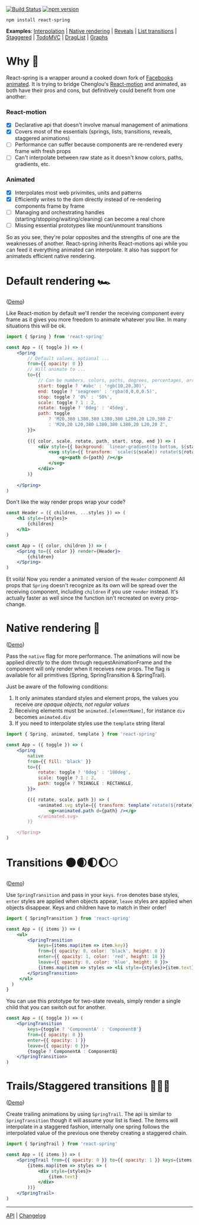 [![Build Status](https://travis-ci.org/drcmda/react-spring.svg?branch=master)](https://travis-ci.org/drcmda/react-spring) [![npm version](https://badge.fury.io/js/react-spring.svg)](https://badge.fury.io/js/react-spring)

    npm install react-spring

<b>Examples</b>: [Interpolation](https://codesandbox.io/embed/oln44nx8xq) | [Native rendering](https://codesandbox.io/embed/882njxpz29) | [Reveals](https://codesandbox.io/embed/yj52v5689) | [List transitions](https://codesandbox.io/embed/j150ykxrv) | [Staggered](https://codesandbox.io/embed/vvmv6x01l5) | [TodoMVC](https://codesandbox.io/embed/2pk8l7n7kn) | [DragList](https://codesandbox.io/embed/l9zqz0m18z) | [Graphs](https://codesandbox.io/embed/j3x61vjz5v)

# Why 🤔

React-spring is a wrapper around a cooked down fork of [Facebooks animated](http://animatedjs.github.io/interactive-docs/). It is trying to bridge Chenglou's [React-motion](https://github.com/chenglou/react-motion) and animated, as both have their pros and cons, but definitively could benefit from one another:

### React-motion

*   [x] Declarative api that doesn't involve manual management of animations
*   [x] Covers most of the essentials (springs, lists, transitions, reveals, staggered animations)
*   [ ] Performance can suffer because components are re-rendered every frame with fresh props
*   [ ] Can't interpolate between raw state as it doesn't know colors, paths, gradients, etc.

### Animated

*   [x] Interpolates most web privimites, units and patterns
*   [x] Efficiently writes to the dom directly instead of re-rendering components frame by frame
*   [ ] Managing and orchestrating handles (starting/stopping/waiting/cleaning) can become a real chore
*   [ ] Missing essential prototypes like mount/unmount transitions

So as you see, they're polar opposites and the strengths of one are the weaknesses of another. React-spring inherits React-motions api while you can feed it everything animated can interpolate. It also has support for animateds efficient native rendering.

# Default rendering 🏎

([Demo](https://codesandbox.io/embed/oln44nx8xq))

Like React-motion by default we'll render the receiving component every frame as it gives you more freedom to animate whatever you like. In many situations this will be ok.

```jsx
import { Spring } from 'react-spring'

const App = ({ toggle }) => (
    <Spring
        // Default values, optional ...
        from={{ opacity: 0 }}
        // Will animate to ...
        to={{
            // Can be numbers, colors, paths, degrees, percentages, arrays, ...
            start: toggle ? '#abc' : 'rgb(10,20,30)',
            end: toggle ? 'seagreen' : 'rgba(0,0,0,0.5)',
            stop: toggle ? '0%' : '50%',
            scale: toggle ? 1 : 2,
            rotate: toggle ? '0deg' : '45deg',
            path: toggle
                ? 'M20,380 L380,380 L380,380 L200,20 L20,380 Z' 
                : 'M20,20 L20,380 L380,380 L380,20 L20,20 Z',
        }}>
        
        {({ color, scale, rotate, path, start, stop, end }) => (
            <div style={{ background: `linear-gradient(to bottom, ${start} ${stop}, ${end} 100%)` }}>
                <svg style={{ transform: `scale(${scale}) rotate(${rotate})` }}>
                    <g><path d={path} /></g>
                </svg>
            </div>
        )}
        
    </Spring>
)
```

Don't like the way render props wrap your code?

```jsx
const Header = ({ children, ...styles }) => (
    <h1 style={styles}>
        {children}
    </h1>
)

const App = ({ color, children }) => (
    <Spring to={{ color }} render={Header}>
        {children}
    </Spring>
)
```

Et voilà! Now you render a animated version of the `Header` component! All props that `Spring` doesn't recognize as its own will be spread over the receiving component, including `children` if you use `render` instead. It's actually faster as well since the function isn't recreated on every prop-change.

# Native rendering 🚀

([Demo](https://codesandbox.io/embed/882njxpz29))

Pass the `native` flag for more performance. The animations will now be applied *directly* to the dom through requestAnimationFrame and the component will only render when it receives new props. The flag is available for all primitives (Spring, SpringTransition & SpringTrail).

Just be aware of the following conditions:

1.  It only animates standard styles and element props, the values you receive *are opaque objects, not regular values*
2.  Receiving elements must be `animated.[elementName]`, for instance `div` becomes `animated.div`
3.  If you need to interpolate styles use the `template` string literal

```jsx
import { Spring, animated, template } from 'react-spring'

const App = ({ toggle }) => (
    <Spring
        native
        from={{ fill: 'black' }}
        to={{
            rotate: toggle ? '0deg' : '180deg',
            scale: toggle ? 1 : 2,
            path: toggle ? TRIANGLE : RECTANGLE,
        }}>

        {({ rotate, scale, path }) => (
            <animated.svg style={{ transform: template`rotate(${rotate}) scale(${scale})` }}>
                <g><animated.path d={path} /></g>
            </animated.svg>
        )}

    </Spring>
)
```

# Transitions 🌑🌒🌓🌔🌕

([Demo](https://codesandbox.io/embed/j150ykxrv))

Use `SpringTransition` and pass in your `keys`. `from` denotes base styles, `enter` styles are applied when objects appear, `leave` styles are applied when objects disappear. Keys and children have to match in their order!

```jsx
import { SpringTransition } from 'react-spring'

const App = ({ items }) => (
    <ul>
        <SpringTransition
            keys={items.map(item => item.key)}
            from={{ opacity: 0, color: 'black', height: 0 }}
            enter={{ opacity: 1, color: 'red', height: 18 }}
            leave={{ opacity: 0, color: 'blue', height: 0 }}>
            {items.map(item => styles => <li style={styles}>{item.text}</li>)}
        </SpringTransition>
     </ul>
  )
}
```

You can use this prototype for two-state reveals, simply render a single child that you can switch out for another.


```jsx
const App = ({ toggle }) => (
    <SpringTransition
        keys={toggle ? 'ComponentA' : 'ComponentB'} 
        from={{ opacity: 0 }} 
        enter={{ opacity: 1 }} 
        leave={{ opacity: 0 }}>
        {toggle ? ComponentA : ComponentB}
    </SpringTransition>
)
```

# Trails/Staggered transitions 🐾🐾🐾

([Demo](https://codesandbox.io/embed/vvmv6x01l5))

Create trailing animations by using `SpringTrail`. The api is similar to `SpringTransition` though it will assume your list is fixed. The items will interpolate in a staggered fashion, internally one spring follows the interpolated value of the previous one thereby creating a staggered chain.

```jsx
import { SpringTrail } from 'react-spring'

const App = ({ items }) => (
    <SpringTrail from={{ opacity: 0 }} to={{ opacity: 1 }} keys={items.map(item => item.key)}>
        {items.map(item => styles => (
            <div style={styles}>
                {item.text}
            </div>
        ))}
    </SpringTrail>
)
```

---

[API](https://github.com/drcmda/react-spring/blob/master/API.md) | [Changelog](https://github.com/drcmda/react-spring/blob/master/CHANGELOG.md)
